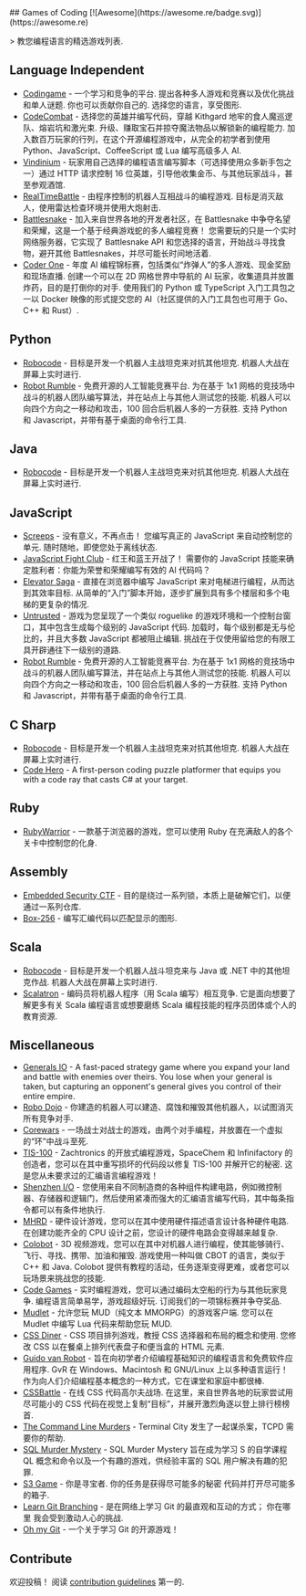 <div class="github-widget" data-repo="michelpereira/awesome-games-of-coding"></div>
## Games of Coding [![Awesome](https://awesome.re/badge.svg)](https://awesome.re)

&gt; 教您编程语言的精选游戏列表.




## Language Independent

- [Codingame](https://www.codingame.com/home)  - 一个学习和竞争的平台. 提出各种多人游戏和竞赛以及优化挑战和单人谜题. 你也可以贡献你自己的. 选择您的语言，享受图形. 
- [CodeCombat](https://codecombat.com)  - 选择您的英雄并编写代码，穿越 Kithgard 地牢的食人魔巡逻队、熔岩坑和激光束. 升级、赚取宝石并掠夺魔法物品以解锁新的编程能力. 加入数百万玩家的行列，在这个开源编程游戏中，从完全的初学者到使用 Python、JavaScript、CoffeeScript 或 Lua 编写高级多人 AI.
- [Vindinium](https://www.codingame.com/multiplayer/bot-programming/vindinium) - 玩家用自己选择的编程语言编写脚本（可选择使用众多新手包之一）通过 HTTP 请求控制 16 位英雄，引导他收集金币、与其他玩家战斗，甚至参观酒馆.
- [RealTimeBattle](http://realtimebattle.sourceforge.net)  - 由程序控制的机器人互相战斗的编程游戏. 目标是消灭敌人，使用雷达检查环境并使用大炮射击. 
- [Battlesnake](https://play.battlesnake.com)  - 加入来自世界各地的开发者社区，在 Battlesnake 中争夺名望和荣耀，这是一个基于经典游戏蛇的多人编程竞赛！ 您需要玩的只是一个实时网络服务器，它实现了 Battlesnake API 和您选择的语言，开始战斗寻找食物，避开其他 Battlesnakes，并尽可能长时间地活着.
- [Coder One](https://www.gocoder.one)  - 年度 AI 编程锦标赛，包括类似“炸弹人”的多人游戏、现金奖励和现场直播. 创建一个可以在 2D 网格世界中导航的 AI 玩家，收集道具并放置炸药，目的是打倒你的对手. 使用我们的 Python 或 TypeScript 入门工具包之一以 Docker 映像的形式提交您的 AI（社区提供的入门工具包也可用于 Go、C++ 和 Rust）.

## Python

- [Robocode](https://github.com/turkishviking/Python-Robocode)  - 目标是开发一个机器人主战坦克来对抗其他坦克. 机器人大战在屏幕上实时进行.
- [Robot Rumble](https://robotrumble.org/)  - 免费开源的人工智能竞赛平台. 为在基于 1x1 网格的竞技场中战斗的机器人团队编写算法，并在站点上与其他人测试您的技能. 机器人可以向四个方向之一移动和攻击，100 回合后机器人多的一方获胜. 支持 Python 和 Javascript，并带有基于桌面的命令行工具. 

## Java

- [Robocode](https://robocode.sourceforge.io)  - 目标是开发一个机器人主战坦克来对抗其他坦克. 机器人大战在屏幕上实时进行.


## JavaScript

- [Screeps](https://screeps.com)  - 没有意义，不再点击！ 您编写真正的 JavaScript 来自动控制您的单元. 随时随地，即使您处于离线状态.
- [JavaScript Fight Club](https://jsfight.club)  - 红王和蓝王开战了！ 需要你的 JavaScript 技能来确定胜利者：你能为荣誉和荣耀编写有效的 AI 代码吗？
- [Elevator Saga](http://play.elevatorsaga.com)  - 直接在浏览器中编写 JavaScript 来对电梯进行编程，从而达到其效率目标. 从简单的“入门”脚本开始，逐步扩展到具有多个楼层和多个电梯的更复杂的情况.
- [Untrusted](https://alexnisnevich.github.io/untrusted)  - 游戏为您呈现了一个类似 roguelike 的游戏环境和一个控制台窗口，其中包含生成每个级别的 JavaScript 代码. 加载时，每个级别都是无与伦比的，并且大多数 JavaScript 都被阻止编辑. 挑战在于仅使用留给您的有限工具开辟通往下一级别的道路.
- [Robot Rumble](https://robotrumble.org/)  - 免费开源的人工智能竞赛平台. 为在基于 1x1 网格的竞技场中战斗的机器人团队编写算法，并在站点上与其他人测试您的技能. 机器人可以向四个方向之一移动和攻击，100 回合后机器人多的一方获胜. 支持 Python 和 Javascript，并带有基于桌面的命令行工具. 

## C Sharp

- [Robocode](http://robocode.sourceforge.io/robocode.dotnet)  - 目标是开发一个机器人主战坦克来对抗其他坦克. 机器人大战在屏幕上实时进行.
- [Code Hero](http://www.codehero.org) - A first-person coding puzzle platformer that equips you with a code ray that casts C# at your target.


## Ruby

- [RubyWarrior](https://www.bloc.io/ruby-warrior) - 一款基于浏览器的游戏，您可以使用 Ruby 在充满敌人的各个关卡中控制您的化身.

## Assembly

- [Embedded Security CTF](https://microcorruption.com) - 目的是绕过一系列锁，本质上是破解它们，以便通过一系列仓库.
- [Box-256](http://box-256.com) - 编写汇编代码以匹配显示的图形.


## Scala

- [Robocode](https://github.com/d6y/scala-robot-dev)  - 目标是开发一个机器人战斗坦克来与 Java 或 .NET 中的其他坦克作战. 机器人大战在屏幕上实时进行.
- [Scalatron](http://scalatron.github.io)  - 编码员将机器人程序（用 Scala 编写）相互竞争. 它是面向想要了解更多有关 Scala 编程语言或想要磨练 Scala 编程技能的程序员团体或个人的教育资源.


## Miscellaneous

- [Generals IO](http://generals.io) - A fast-paced strategy game where you expand your land and battle with enemies over theirs. You lose when your general is taken, but capturing an opponent's general gives you control of their entire empire.
- [Robo Dojo](http://robodojo.club) - 你建造的机器人可以建造、腐蚀和摧毁其他机器人，以试图消灭所有竞争对手.
- [Corewars](http://www.corewars.org) - 一场战士对战士的游戏，由两个对手编程，并放置在一个虚拟的“环”中战斗至死.
- [TIS-100](http://www.zachtronics.com/tis-100)  - Zachtronics 的开放式编程游戏，SpaceChem 和 Infinifactory 的创造者，您可以在其中重写损坏的代码段以修复 TIS-100 并解开它的秘密. 这是您从未要求过的汇编语言编程游戏！
- [Shenzhen I/O](http://www.zachtronics.com/shenzhen-io) - 您使用来自不同制造商的各种组件构建电路，例如微控制器、存储器和逻辑门，然后使用紧凑而强大的汇编语言编写代码，其中每条指令都可以有条件地执行.
- [MHRD](http://store.steampowered.com/app/576030)  - 硬件设计游戏，您可以在其中使用硬件描述语言设计各种硬件电路. 在创建功能齐全的 CPU 设计之前，您设计的硬件电路会变得越来越复杂.
- [Colobot](https://colobot.info)  - 3D 视频游戏，您可以在其中对机器人进行编程，使其能够骑行、飞行、寻找、携带、加油和摧毁. 游戏使用一种叫做 CBOT 的语言，类似于 C++ 和 Java.  Colobot 提供有教程的活动，任务逐渐变得更难，或者您可以玩场景来挑战您的技能.
- [Code Games](http://codegames.io/en)  - 实时编程游戏，您可以通过编码太空船的行为与其他玩家竞争. 编程语言简单易学，游戏超级好玩. 订阅我们的一项锦标赛并争夺奖品.
- [Mudlet](http://www.mudlet.org)  - 允许您玩 MUD（纯文本 MMORPG）的游戏客户端. 您可以在 Mudlet 中编写 Lua 代码来帮助您玩 MUD.
- [CSS Diner](http://flukeout.github.io)  - CSS 项目排列游戏，教授 CSS 选择器和布局的概念和使用. 您修改 CSS 以在餐桌上排列代表盘子和便当盒的 HTML 元素.
- [Guido van Robot](http://gvr.sourceforge.net)  - 旨在向初学者介绍编程基础知识的编程语言和免费软件应用程序.  GvR 在 Windows、Macintosh 和 GNU/Linux 上以多种语言运行！ 作为向人们介绍编程基本概念的一种方式，它在课堂和家庭中都很棒.
- [CSSBattle](https://cssbattle.dev)  - 在线 CSS 代码高尔夫战场. 在这里，来自世界各地的玩家尝试用尽可能小的 CSS 代码在视觉上复制“目标”，并展开激烈角逐以登上排行榜榜首.
- [The Command Line Murders](https://github.com/veltman/clmystery) - Terminal City 发生了一起谋杀案，TCPD 需要你的帮助.
- [SQL Murder Mystery](https://mystery.knightlab.com/) - SQL Murder Mystery 旨在成为学习 S 的自学课程
QL 概念和命令以及一个有趣的游戏，供经验丰富的 SQL 用户解决有趣的犯罪.
- [S3 Game](http://s3game-level1.s3-website.us-east-2.amazonaws.com/)  - 你是寻宝者. 你的任务是获得尽可能多的秘密
代码并打开尽可能多的箱子.
- [Learn Git Branching](https://learngitbranching.js.org/)  - 是在网络上学习 Git 的最直观和互动的方式； 你在哪里
我会受到激动人心的挑战.
- [Oh my Git](https://ohmygit.org/) - 一个关于学习 Git 的开源游戏！



## Contribute

欢迎投稿！ 阅读 [contribution guidelines](https://github.com/michelpereira/awesome-games-of-coding/blob/master/contributing.md) 第一的.
